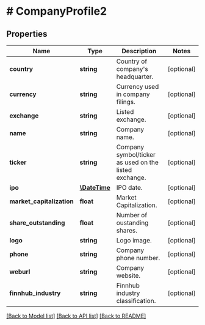 # # CompanyProfile2

## Properties

Name | Type | Description | Notes
------------ | ------------- | ------------- | -------------
**country** | **string** | Country of company&#39;s headquarter. | [optional] 
**currency** | **string** | Currency used in company filings. | [optional] 
**exchange** | **string** | Listed exchange. | [optional] 
**name** | **string** | Company name. | [optional] 
**ticker** | **string** | Company symbol/ticker as used on the listed exchange. | [optional] 
**ipo** | [**\DateTime**](\DateTime.md) | IPO date. | [optional] 
**market_capitalization** | **float** | Market Capitalization. | [optional] 
**share_outstanding** | **float** | Number of oustanding shares. | [optional] 
**logo** | **string** | Logo image. | [optional] 
**phone** | **string** | Company phone number. | [optional] 
**weburl** | **string** | Company website. | [optional] 
**finnhub_industry** | **string** | Finnhub industry classification. | [optional] 

[[Back to Model list]](../../README.md#documentation-for-models) [[Back to API list]](../../README.md#documentation-for-api-endpoints) [[Back to README]](../../README.md)


